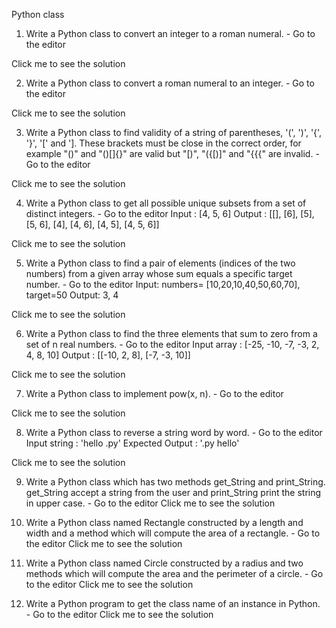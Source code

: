 Python class

1. Write a Python class to convert an integer to a roman numeral. - Go to the editor

Click me to see the solution

2. Write a Python class to convert a roman numeral to an integer. - Go to the editor

Click me to see the solution

3. Write a Python class to find validity of a string of parentheses, '(', ')', '{', '}', '[' and ']. These brackets must be close in the correct order, for example "()" and "()[]{}" are valid but "[)", "({[)]" and "{{{" are invalid. - Go to the editor

Click me to see the solution

4. Write a Python class to get all possible unique subsets from a set of distinct integers. - Go to the editor
Input : [4, 5, 6]
Output : [[], [6], [5], [5, 6], [4], [4, 6], [4, 5], [4, 5, 6]]

Click me to see the solution

5. Write a Python class to find a pair of elements (indices of the two numbers) from a given array whose sum equals a specific target number. - Go to the editor
Input: numbers= [10,20,10,40,50,60,70], target=50
Output: 3, 4

Click me to see the solution

6. Write a Python class to find the three elements that sum to zero from a set of n real numbers. - Go to the editor
Input array : [-25, -10, -7, -3, 2, 4, 8, 10]
Output : [[-10, 2, 8], [-7, -3, 10]]

Click me to see the solution

7. Write a Python class to implement pow(x, n). - Go to the editor

Click me to see the solution

8. Write a Python class to reverse a string word by word. - Go to the editor
Input string : 'hello .py'
Expected Output : '.py hello'

Click me to see the solution

9. Write a Python class which has two methods get_String and print_String. get_String accept a string from the user and print_String print the string in upper case. - Go to the editor
Click me to see the solution

10. Write a Python class named Rectangle constructed by a length and width and a method which will compute the area of a rectangle. - Go to the editor
Click me to see the solution

11. Write a Python class named Circle constructed by a radius and two methods which will compute the area and the perimeter of a circle. - Go to the editor
Click me to see the solution

12. Write a Python program to get the class name of an instance in Python. - Go to the editor
Click me to see the solution
